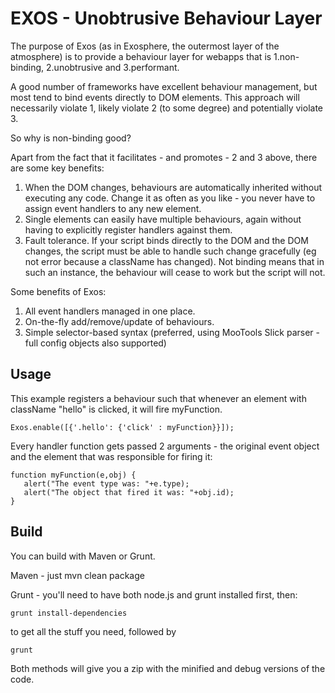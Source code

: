 EXOS - Unobtrusive Behaviour Layer
==================================
The purpose of Exos (as in Exosphere, the outermost layer of the atmosphere) is to provide a
behaviour layer for webapps that is 1.non-binding, 2.unobtrusive and 3.performant.

A good number of frameworks have excellent behaviour management, but most tend to bind events directly
to DOM elements. This approach will necessarily violate 1, likely violate 2 (to some degree) and
potentially violate 3.

So why is non-binding good?

Apart from the fact that it facilitates - and promotes - 2 and 3 above, there are some key benefits:

1. When the DOM changes, behaviours are automatically inherited without executing any code. Change it
as often as you like - you never have to assign event handlers to any new element.
2. Single elements can easily have multiple behaviours, again without having to explicitly register
handlers against them.
3. Fault tolerance. If your script binds directly to the DOM and the DOM changes, the script must be
able to handle such change gracefully (eg not error because a className has changed). Not binding
means that in such an instance, the behaviour will cease to work but the script will not.

Some benefits of Exos:

1. All event handlers managed in one place.
2. On-the-fly add/remove/update of behaviours.
3. Simple selector-based syntax (preferred, using MooTools Slick parser - full config objects also
supported)

Usage
-----

This example registers a behaviour such that whenever an element with className "hello" is clicked,
it will fire myFunction.

    Exos.enable([{'.hello': {'click' : myFunction}}]);

Every handler function gets passed 2 arguments - the original event object and the element that was
responsible for firing it:

    function myFunction(e,obj) {
       alert("The event type was: "+e.type);
       alert("The object that fired it was: "+obj.id);
    }
    
    
Build
-----

You can build with Maven or Grunt.

Maven - just mvn clean package

Grunt - you'll need to have both node.js and grunt installed first, then:

    grunt install-dependencies
    
to get all the stuff you need, followed by 

    grunt
    
Both methods will give you a zip with the minified and debug versions of the code.
